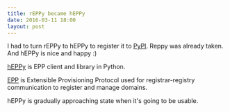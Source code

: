 ```yaml
---
title: rEPPy became hEPPy
date: 2016-03-11 18:00
layout: post
---
```


I had to turn rEPPy to hEPPy to register
it to [PyPI](https://pypi.python.org/pypi/heppy/).
Reppy was already taken. And hEPPy is nice and happy :)

[hEPPy](/heppy) is EPP client and library in Python.

[EPP](https://en.wikipedia.org/wiki/Extensible_Provisioning_Protocol)
is Extensible Provisioning Protocol used for registrar-registry
communication to register and manage domains.

hEPPy is gradually approaching state when it's going to be usable.

